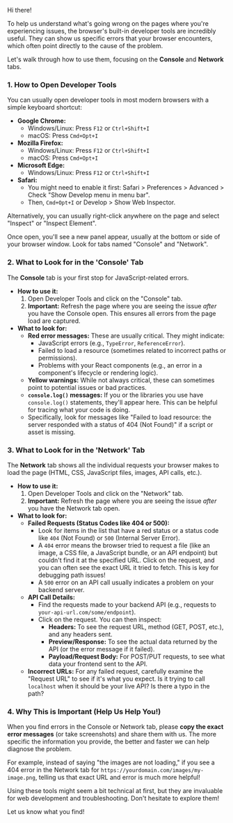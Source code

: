 Hi there!

To help us understand what's going wrong on the pages where you're experiencing issues, the browser's built-in developer tools are incredibly useful. They can show us specific errors that your browser encounters, which often point directly to the cause of the problem.

Let's walk through how to use them, focusing on the **Console** and **Network** tabs.

### 1. How to Open Developer Tools

You can usually open developer tools in most modern browsers with a simple keyboard shortcut:

*   **Google Chrome:**
    *   Windows/Linux: Press `F12` or `Ctrl+Shift+I`
    *   macOS: Press `Cmd+Opt+I`
*   **Mozilla Firefox:**
    *   Windows/Linux: Press `F12` or `Ctrl+Shift+I`
    *   macOS: Press `Cmd+Opt+I`
*   **Microsoft Edge:**
    *   Windows/Linux: Press `F12` or `Ctrl+Shift+I`
*   **Safari:**
    *   You might need to enable it first: Safari > Preferences > Advanced > Check "Show Develop menu in menu bar".
    *   Then, `Cmd+Opt+I` or Develop > Show Web Inspector.

Alternatively, you can usually right-click anywhere on the page and select "Inspect" or "Inspect Element".

Once open, you'll see a new panel appear, usually at the bottom or side of your browser window. Look for tabs named "Console" and "Network".

### 2. What to Look for in the 'Console' Tab

The **Console** tab is your first stop for JavaScript-related errors.

*   **How to use it:**
    1.  Open Developer Tools and click on the "Console" tab.
    2.  **Important:** Refresh the page where you are seeing the issue *after* you have the Console open. This ensures all errors from the page load are captured.
*   **What to look for:**
    *   **Red error messages:** These are usually critical. They might indicate:
        *   JavaScript errors (e.g., `TypeError`, `ReferenceError`).
        *   Failed to load a resource (sometimes related to incorrect paths or permissions).
        *   Problems with your React components (e.g., an error in a component's lifecycle or rendering logic).
    *   **Yellow warnings:** While not always critical, these can sometimes point to potential issues or bad practices.
    *   **`console.log()` messages:** If you or the libraries you use have `console.log()` statements, they'll appear here. This can be helpful for tracing what your code is doing.
    *   Specifically, look for messages like "Failed to load resource: the server responded with a status of 404 (Not Found)" if a script or asset is missing.

### 3. What to Look for in the 'Network' Tab

The **Network** tab shows all the individual requests your browser makes to load the page (HTML, CSS, JavaScript files, images, API calls, etc.).

*   **How to use it:**
    1.  Open Developer Tools and click on the "Network" tab.
    2.  **Important:** Refresh the page where you are seeing the issue *after* you have the Network tab open.
*   **What to look for:**
    *   **Failed Requests (Status Codes like 404 or 500):**
        *   Look for items in the list that have a red status or a status code like `404` (Not Found) or `500` (Internal Server Error).
        *   A `404` error means the browser tried to request a file (like an image, a CSS file, a JavaScript bundle, or an API endpoint) but couldn't find it at the specified URL. Click on the request, and you can often see the exact URL it tried to fetch. This is key for debugging path issues!
        *   A `500` error on an API call usually indicates a problem on your backend server.
    *   **API Call Details:**
        *   Find the requests made to your backend API (e.g., requests to `your-api-url.com/some/endpoint`).
        *   Click on the request. You can then inspect:
            *   **Headers:** To see the request URL, method (GET, POST, etc.), and any headers sent.
            *   **Preview/Response:** To see the actual data returned by the API (or the error message if it failed).
            *   **Payload/Request Body:** For POST/PUT requests, to see what data your frontend sent to the API.
    *   **Incorrect URLs:** For any failed request, carefully examine the "Request URL" to see if it's what you expect. Is it trying to call `localhost` when it should be your live API? Is there a typo in the path?

### 4. Why This is Important (Help Us Help You!)

When you find errors in the Console or Network tab, please **copy the exact error messages** (or take screenshots) and share them with us. The more specific the information you provide, the better and faster we can help diagnose the problem.

For example, instead of saying "the images are not loading," if you see a 404 error in the Network tab for `https://yourdomain.com/images/my-image.png`, telling us that exact URL and error is much more helpful!

Using these tools might seem a bit technical at first, but they are invaluable for web development and troubleshooting. Don't hesitate to explore them!

Let us know what you find!
